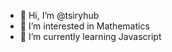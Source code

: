 - 👋 Hi, I’m @tsiryhub
- 👀 I’m interested in Mathematics
- 🌱 I’m currently learning Javascript


<!---
tsiryhub/tsiryhub is a ✨ special ✨ repository because its `README.md` (this file) appears on your GitHub profile.
You can click the Preview link to take a look at your changes.
--->

